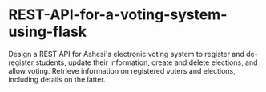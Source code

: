 # REST-API-for-a-voting-system-using-flask
Design a REST API for Ashesi's electronic voting system to register and de-register students, update their information, create and delete elections, and allow voting. Retrieve information on registered voters and elections, including details on the latter.
